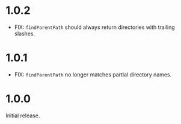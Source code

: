 # 1.0.2

* FIX: `findParentPath` should always return directories with trailing slashes.

# 1.0.1

* FIX: `findParentPath` no longer matches partial directory names.

# 1.0.0

Initial release.
